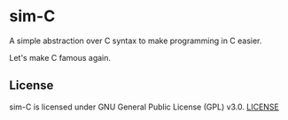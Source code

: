 # sim-C

A simple abstraction over C syntax to make programming in C easier.

Let's make C famous again.

## License

sim-C is licensed under GNU General Public License (GPL) v3.0. [LICENSE](./LICENSE)
